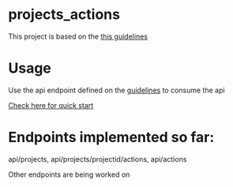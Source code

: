 # projects_actions
This project is based on the <a href="https://drive.google.com/file/d/1cktwfL57muz97xSU-91pzbRJB9wSjTfn/view?usp=sharing">this guidelines</a>
# Usage
<p>Use the api endpoint defined on the <a href="https://drive.google.com/file/d/1cktwfL57muz97xSU-91pzbRJB9wSjTfn/view?usp=sharing">guidelines</a> to consume the api</p>
<p><a href="https://projects-actions-api.herokuapp.com/api/projects">Check here for quick start</a></p>

# Endpoints implemented so far:
<p>api/projects, api/projects/projectid/actions, api/actions</p>
<p>Other endpoints are being worked on</p>


